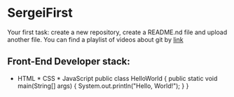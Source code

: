# SergeiFirst
Your first task: create a new repository, create a README.nd file and upload another file.
You can find a playlist of videos about git by [link](https://www.youtube.com/watch?v=KS80Knz-1Z4)
## Front-End Developer stack:
* HTML
﻿﻿* CSS
﻿﻿* JavaScript
public class HelloWorld {
    public static void main(String[] args) {
        System.out.println("Hello, World!");
    }
}
